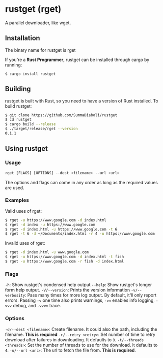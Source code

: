 # rustget (rget)

A parallel downloader, like wget.

## Installation

The binary name for rustget is rget

If you're a **Rust Programmer**, rustget can be installed through cargo by running:

`$ cargo install rustget`

## Building

rustget is built with Rust, so you need to have a version of Rust installed.
To build rustget:

~~~~bash
$ git clone https://github.com/SummaDiaboli/rustget
$ cd rustget
$ cargo build --release
$ ./target/release/rget --version
0.1.1
~~~~

## Using rustget

### Usage

```rust
rget [FLAGS] [OPTIONS] --dest <filename> --url <url>
```

The options and flags can come in any order as long as the required values are used.

### Examples

Valid uses of rget:

```bash
$ rget -u https://www.google.com -d index.html
$ rget -d index -u https://www.google.com
$ rget -d index.html -u https://www.google.com -t 6
$ rget -t 6 -d ~/Documents/index.html -r 4 -u https://www.google.com
```

Invalid uses of rget:

```bash
$ rget -d index.html -u www.google.com
$ rget -u https://www.google.com -d index.html -t fish
$ rget -u https://www.google.com -r fish -d index.html
```

### Flags

`-h`: Show rustget's condensed help output
`--help`: Show rustget's longer form help output.
`-V/--version`: Prints the version information
`-v/--verbosity`: Pass many times for more log output. By default, it'll only report errors. Passing `-v` one time also prints warnings, `-vv` enables info logging, `-vvv` debug, and `-vvvv` trace.

### Options

`-d/--dest <filename>`: Create filename. It could also the path, including the filename. **This is required**
`-r/--retry <retry>`: Set number of time to retry download after failures in downloading. It defaults to `0`.
`-t/--threads <threads>`: Set the number of threads to use for the download. It defaults to `4`.
`-u/--url <url>`: The url to fetch the file from. **This is required**.
